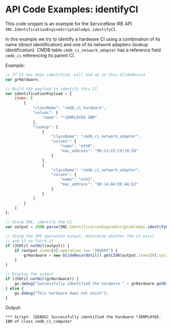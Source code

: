 # API Code Examples: identifyCI

This code snippet is an example for the ServiceNow IRE API `SNC.IdentificationEngineScriptableApi.identifyCI`.

In this example we try to identify a hardware CI using a combination of its name (direct identification) and one of its network adapters (lookup identification). CMDB table `cmdb_ci_network_adapter` has a reference field `cmdb_ci` referencing its parent CI.

Example:
```js
// If CI has been identified, will end up in this GlideRecord
var grHardware;

// Build the payload to identify this CI 
var identificationPayload = {
    items: [
        {
            "className": "cmdb_ci_hardware",
            "values": {
                "name": "*JEMPLOYEE-IBM"
            },
            "lookup": [
                {
                    "className": "cmdb_ci_network_adapter",
                    "values": {
                        "name": "eth0",
                        "mac_address": "00:13:CE:C9:16:5D"
                    }
                },
                {
                    "className": "cmdb_ci_network_adapter",
                    "values": {
                        "name": "eth1",
                        "mac_address": "00:14:A4:DE:A6:E2"
                    }
                }
            ]
        }
    ]
};

// Using IRE, identify the CI
var output = JSON.parse(SNC.IdentificationEngineScriptableApi.identifyCI(JSON.stringify(identificationPayload)));

// Using the IRE operation output, determine whether the CI exist
// and if so fetch it
if (JSUtil.notNil(output)) {
    if (output.items[0].operation !== "INSERT") {
        grHardware = new GlideRecordUtil().getCIGR(output.items[0].sysId);
    }
}

// Display the output
if (JSUtil.notNil(grHardware)) {
    gs.debug("Successfully identified the hardware " + grHardware.getDisplayValue() + " of class " + grHardware.getValue("sys_class_name"));
} else {
    gs.debug("This hardware does not exist");
}
```

Output:
```
*** Script: [DEBUG] Successfully identified the hardware *JEMPLOYEE-IBM of class cmdb_ci_computer
```
